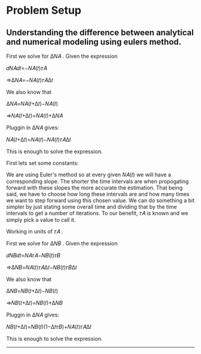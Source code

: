 # Problem Setup
## Understanding the difference between analytical and numerical modeling using eulers method.
First we solve for  Δ𝑁𝐴 . Given the expression

𝑑𝑁𝐴𝑑𝑡=−𝑁𝐴(𝑡)𝜏𝐴 

⇒Δ𝑁𝐴=−𝑁𝐴(𝑡)𝜏𝐴Δ𝑡 

We also know that

Δ𝑁𝐴=𝑁𝐴(𝑡+Δ𝑡)−𝑁𝐴(𝑡) 

⇒𝑁𝐴(𝑡+Δ𝑡)=𝑁𝐴(𝑡)+Δ𝑁𝐴 

Pluggin in  Δ𝑁𝐴  gives:

𝑁𝐴(𝑡+Δ𝑡)=𝑁𝐴(𝑡)−𝑁𝐴(𝑡)𝜏𝐴Δ𝑡 

This is enough to solve the expression.


First lets set some constants:

We are using Euler's method so at every given  𝑁𝐴(𝑡)  we will have a corresponding slope. The shorter the time intervals are when propogating forward with these slopes the more accurate the estimation. That being said, we have to choose how long these intervals are and how many times we want to step forward using this chosen value. We can do something a bit simpler by just stating some overall time and dividing that by the time intervals to get a number of iterations. To our benefit,  𝜏𝐴  is known and we simply pick a value to call it.

Working in units of  𝜏𝐴 .



First we solve for  Δ𝑁𝐵 . Given the expression

𝑑𝑁𝐵𝑑𝑡=𝑁𝐴𝜏𝐴−𝑁𝐵(𝑡)𝜏𝐵 

⇒Δ𝑁𝐵=𝑁𝐴(𝑡)𝜏𝐴Δ𝑡−𝑁𝐵(𝑡)𝜏𝐵Δ𝑡 

We also know that

Δ𝑁𝐵=𝑁𝐵(𝑡+Δ𝑡)−𝑁𝐵(𝑡) 

⇒𝑁𝐵(𝑡+Δ𝑡)=𝑁𝐵(𝑡)+Δ𝑁𝐵 

Pluggin in  Δ𝑁𝐴  gives:

𝑁𝐵(𝑡+Δ𝑡)=𝑁𝐵(𝑡)(1−Δ𝑡𝜏𝐵)+𝑁𝐴(𝑡)𝜏𝐴Δ𝑡 

This is enough to solve the expression.


---
